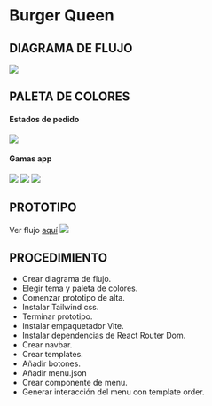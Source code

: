 # Burger Queen

## DIAGRAMA DE FLUJO
<img src = "IMGS/DIAGRAMA DE FLUJO.png">

## PALETA DE COLORES
#### Estados de pedido
<img src = "IMGS/PALETA DE COLORES.jpeg">

#### Gamas app
<img src = "IMGS/VERDES.jpeg">
<img src = "IMGS/ROJOS.jpeg">
<img src = "IMGS/BLANCO.jpeg">

## PROTOTIPO
Ver flujo [aquí](https://www.figma.com/file/zf6Iatfd72OyGpvaUfgDlk/NONNA-QUEEN?node-id=29%3A108)
<img src = "IMGS/PROTOTIPO.png">

## PROCEDIMIENTO
* Crear diagrama de flujo.
* Elegir tema y paleta de colores.
* Comenzar prototipo de alta.
* Instalar Tailwind css.
* Terminar prototipo.
* Instalar empaquetador Vite.
* Instalar dependencias de React Router Dom.
* Crear navbar.
* Crear templates.
* Añadir botones.
* Añadir menu.json
* Crear componente de menu.
* Generar interacción del menu con template order.